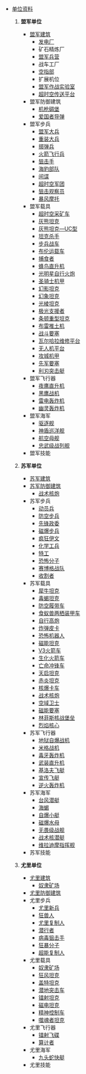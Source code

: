 - [单位资料](复仇时刻资料)

  1. **盟军单位**
      * [盟军建筑](#盟军建筑)
        - [发电厂]
        - 矿石精炼厂
        - [盟军兵营]
        - 战车工厂
        - [空指部]
        - 扩展机位
        - [盟军作战实验室]
        - [超时空传送平台]
      * 盟军防御建筑
        - [机枪碉堡]
        - [爱国者导弹]
      * 盟军步兵
        - [盟军大兵]
        - [重装大兵]
        - [掷弹兵]
        - [火箭飞行兵]
        - [狙击手]
        - [海豹部队]
        - [间谍]
        - [超时空军团]
        - [狙击观察员]
        - [暴风摩托]
      * 盟军载具
        - [超时空采矿车]
        - [灰熊坦克]
        - [灰熊坦克—UC型]
        - [坦克杀手]
        - [步兵战车]
        - [布伦运载车]
        - [捕食者]
        - [蜂鸟直升机]
        - [光明星自行火炮]
        - [圣骑士机甲]
        - [幻影坦克]
        - [幻象坦克]
        - [光棱坦克]
        - [极光支援者]
        - [条顿重型坦克]
        - [布雷推土机]
        - [战斗要塞]
        - [瓦尔哈拉维修平台]
        - [无人机平台]
        - [攻城机甲]
        - [先军要塞]
        - [利刃突击艇]
      * 盟军飞行器
        - [夜鹰直升机]
        - [黑鹰战机]
        - [雷电轰炸机]
        - [幽灵轰炸机]
      * 盟军海军
        - [驱逐舰]
        - [神盾巡洋舰]
        - [航空母舰]
        - [忠武级战列舰]
      * 盟军技能

  2. **苏军单位**
     * [苏军建筑]()
     * [苏军防御建筑]()
       - [战术核炮]
     * 苏军步兵
       - [动员兵]
       - [防空步兵]
       - [先锋政委]
       - [磁爆步兵]
       - [疯狂伊文]
       - [化学工兵]
       - [特工]
       - [恐怖分子]
       - [赛博格战队]
       - [收割者]
     * 苏军载具
       - [犀牛坦克]
       - [毒蝎坦克]
       - [防空履带车]
       - [食蚁兽两栖装甲车]
       - [自行高炮]
       - [炸弹皮卡]
       - [恐怖机器人]
       - [磁能坦克]
       - [V3火箭车]
       - [生化火箭车]
       - [亡命冲锋车]
       - [天启坦克]
       - [赤炎坦克]
       - [核爆卡车]
       - [战术核炮]
       - [空域卫士]
       - [磁能要塞]
       - [林菲斯核战堡垒]
       - [烈焰核心]
     * 苏军飞行器
       - [地狱自爆战机]
       - [米格战机]
       - [毒牙轰炸机]
       - [武装直升机]
       - [基洛夫飞艇]
       - [宣传飞艇]
       - [逆火轰炸机]
     * 苏军海军
       - [台风潜艇]
       - [海蝎]
       - [自爆小艇]
       - [磁爆水母]
       - [无畏级战舰]
       - [战术核潜艇]
       - [维拉迪摩指挥舰]
     * 苏军技能

  3. **尤里单位**
     * [尤里建筑]()
       - [奴隶矿场]
     * [尤里防御建筑]()
     * 尤里步兵
       - [尤里新兵]
       - [狂兽人]
       - [尤里复制人]
       - [潜行者]
       - [病毒狙击手]
       - [狂暴分子]
       - [超能复制人]
     * 尤里载具
       - [奴隶矿场]
       - [狂风坦克]
       - [盖特坦克]
       - [潜地突击车]
       - [镭射坦克]
       - [磁电坦克]
       - [精神控制车]
       - [噬魂者坦克]
     * 尤里飞行器
       - [镭射飞碟]
       - [算计者]
     * 尤里海军
       - [九头蛇快艇]
     * 尤里技能



[cmt]:../../RN_Internal_Issues/wiki/单位资料-盟军简介
[cmt]:../../RN_Internal_Issues/wiki/单位资料-苏军简介
[cmt]:../../RN_Internal_Issues/wiki/单位资料-尤里简介
[cmt]:../../RN_Internal_Issues/wiki/单位资料

[自爆卡车]:../../RN_Internal_Issues/wiki/单位资料-自爆卡车


[镭射飞碟]:../../RN_Internal_Issues/wiki/单位资料-镭射幽浮
[间谍]:../../RN_Internal_Issues/wiki/单位资料-间谍
[防空履带车]:../../RN_Internal_Issues/wiki/单位资料-防空履带车
[防空步兵]:../../RN_Internal_Issues/wiki/单位资料-防空步兵
[雷电轰炸机]:../../RN_Internal_Issues/wiki/单位资料-雷电轰炸机
[食蚁兽两栖装甲车]:../../RN_Internal_Issues/wiki/单位资料-食蚁兽两栖装甲车
[驱逐舰]:../../RN_Internal_Issues/wiki/单位资料-驱逐舰
[黑鹰战机]:../../RN_Internal_Issues/wiki/单位资料-黑鹰战机
[V3火箭车]:../../RN_Internal_Issues/wiki/单位资料-V3火箭车
[忠武级战列舰]:../../RN_Internal_Issues/wiki/单位资料-“忠武”级战列舰
[瓦尔哈拉维修平台]:../../RN_Internal_Issues/wiki/单位资料-“瓦尔哈拉”维修平台
[九头蛇快艇]:../../RN_Internal_Issues/wiki/单位资料-九头蛇快艇
[亡命冲锋车]:../../RN_Internal_Issues/wiki/单位资料-亡命冲锋车
[先军要塞]:../../RN_Internal_Issues/wiki/单位资料-先军要塞
[先锋政委]:../../RN_Internal_Issues/wiki/单位资料-先锋政委
[光明星自行火炮]:../../RN_Internal_Issues/wiki/单位资料-光明星自行火炮
[光棱坦克]:../../RN_Internal_Issues/wiki/单位资料-光棱坦克
[利刃突击艇]:../../RN_Internal_Issues/wiki/单位资料-利刃突击艇
[动员兵]:../../RN_Internal_Issues/wiki/单位资料-动员兵
[化学工兵]:../../RN_Internal_Issues/wiki/单位资料-化学工兵
[发电厂]:../../RN_Internal_Issues/wiki/单位资料-发电厂
[台风潜艇]:../../RN_Internal_Issues/wiki/单位资料-台风潜艇
[噬魂者坦克]:../../RN_Internal_Issues/wiki/单位资料-噬魂者坦克
[圣骑士机甲]:../../RN_Internal_Issues/wiki/单位资料-圣骑士机甲
[地狱自爆战机]:../../RN_Internal_Issues/wiki/单位资料-地狱自爆战机
[坦克杀手]:../../RN_Internal_Issues/wiki/单位资料-坦克杀手
[基洛夫飞艇]:../../RN_Internal_Issues/wiki/单位资料-基洛夫飞艇
[夜鹰直升机]:../../RN_Internal_Issues/wiki/单位资料-夜鹰直升机
[天启坦克]:../../RN_Internal_Issues/wiki/单位资料-天启坦克
[奴隶矿场]:../../RN_Internal_Issues/wiki/单位资料-奴隶矿场
[宣传飞艇]:../../RN_Internal_Issues/wiki/单位资料-宣传飞艇
[尤里复制人]:../../RN_Internal_Issues/wiki/单位资料-尤里复制人
[尤里新兵]:../../RN_Internal_Issues/wiki/单位资料-尤里新兵
[布伦运载车]:../../RN_Internal_Issues/wiki/单位资料-布伦运载车
[布雷推土机]:../../RN_Internal_Issues/wiki/单位资料-布雷推土机
[幻影坦克]:../../RN_Internal_Issues/wiki/单位资料-幻影坦克
[幻象坦克]:../../RN_Internal_Issues/wiki/单位资料-幻象坦克
[幽灵轰炸机]:../../RN_Internal_Issues/wiki/单位资料-幽灵轰炸机
[恐怖分子]:../../RN_Internal_Issues/wiki/单位资料-恐怖分子
[恐怖机器人]:../../RN_Internal_Issues/wiki/单位资料-恐怖机器人
[战斗要塞]:../../RN_Internal_Issues/wiki/单位资料-战斗要塞
[战术核潜艇]:../../RN_Internal_Issues/wiki/单位资料-战术核潜艇
[战术核炮]:../../RN_Internal_Issues/wiki/单位资料-战术核炮
[捕食者]:../../RN_Internal_Issues/wiki/单位资料-捕食者
[掷弹兵]:../../RN_Internal_Issues/wiki/单位资料-掷弹兵
[收割者]:../../RN_Internal_Issues/wiki/单位资料-收割者
[攻城机甲]:../../RN_Internal_Issues/wiki/单位资料-攻城机甲
[无人机平台]:../../RN_Internal_Issues/wiki/单位资料-无人机平台
[无畏级战舰]:../../RN_Internal_Issues/wiki/单位资料-无畏级战舰
[暴风摩托]:../../RN_Internal_Issues/wiki/单位资料-暴风摩托
[机枪碉堡]:../../RN_Internal_Issues/wiki/单位资料-机枪碉堡
[条顿重型坦克]:../../RN_Internal_Issues/wiki/单位资料-条顿重型坦克
[极光支援者]:../../RN_Internal_Issues/wiki/单位资料-极光支援者
[林菲斯核战堡垒]:../../RN_Internal_Issues/wiki/单位资料-林菲斯核战堡垒
[核爆卡车]:../../RN_Internal_Issues/wiki/单位资料-核爆卡车
[步兵战车]:../../RN_Internal_Issues/wiki/单位资料-步兵战车
[武装直升机]:../../RN_Internal_Issues/wiki/单位资料-武装直升机
[毒牙轰炸机]:../../RN_Internal_Issues/wiki/单位资料-毒牙轰炸机
[毒蝎坦克]:../../RN_Internal_Issues/wiki/单位资料-毒蝎坦克
[海蝎]:../../RN_Internal_Issues/wiki/单位资料-海蝎
[海豹部队]:../../RN_Internal_Issues/wiki/单位资料-海豹部队
[潜地突击车]:../../RN_Internal_Issues/wiki/单位资料-潜地突击车
[火箭飞行兵]:../../RN_Internal_Issues/wiki/单位资料-火箭飞行兵
[灰熊坦克]:../../RN_Internal_Issues/wiki/单位资料-灰熊坦克
[灰熊坦克—UC型]:../../RN_Internal_Issues/wiki/单位资料-灰熊坦克—UC型
[炸弹皮卡]:../../RN_Internal_Issues/wiki/单位资料-炸弹皮卡
[烈焰核心]:../../RN_Internal_Issues/wiki/单位资料-烈焰核心
[爱国者导弹]:../../RN_Internal_Issues/wiki/单位资料-爱国者飞弹
[特工]:../../RN_Internal_Issues/wiki/单位资料-特工
[潜行者]:../../RN_Internal_Issues/wiki/单位资料-特种部队
[犀牛坦克]:../../RN_Internal_Issues/wiki/单位资料-犀牛坦克
[狂兽人]:../../RN_Internal_Issues/wiki/单位资料-狂兽人
[狂暴分子]:../../RN_Internal_Issues/wiki/单位资料-狂暴分子
[狂风坦克]:../../RN_Internal_Issues/wiki/单位资料-狂风坦克
[狙击手]:../../RN_Internal_Issues/wiki/单位资料-狙击手
[狙击观察员]:../../RN_Internal_Issues/wiki/单位资料-狙击观察员
[生化火箭车]:../../RN_Internal_Issues/wiki/单位资料-生化火箭车
[疯狂伊文]:../../RN_Internal_Issues/wiki/单位资料-疯狂伊文
[病毒狙击手]:../../RN_Internal_Issues/wiki/单位资料-病毒狙击手
[盖特坦克]:../../RN_Internal_Issues/wiki/单位资料-盖特坦克
[盟军作战实验室]:../../RN_Internal_Issues/wiki/单位资料-盟军作战实验室
[盟军兵营]:../../RN_Internal_Issues/wiki/单位资料-盟军兵营
[盟军大兵]:../../RN_Internal_Issues/wiki/单位资料-盟军大兵
[磁爆步兵]:../../RN_Internal_Issues/wiki/单位资料-磁爆步兵
[磁爆水母]:../../RN_Internal_Issues/wiki/单位资料-磁爆水母
[磁电坦克]:../../RN_Internal_Issues/wiki/单位资料-磁电坦克
[磁能坦克]:../../RN_Internal_Issues/wiki/单位资料-磁能坦克
[磁能要塞]:../../RN_Internal_Issues/wiki/单位资料-磁能要塞
[神盾巡洋舰]:../../RN_Internal_Issues/wiki/单位资料-神盾巡洋舰
[空域卫士]:../../RN_Internal_Issues/wiki/单位资料-空域卫士
[空指部]:../../RN_Internal_Issues/wiki/单位资料-空指部
[算计者]:../../RN_Internal_Issues/wiki/单位资料-算计者
[米格战机]:../../RN_Internal_Issues/wiki/单位资料-米格战机
[精神控制车]:../../RN_Internal_Issues/wiki/单位资料-精神控制车
[维拉迪摩指挥舰]:../../RN_Internal_Issues/wiki/单位资料-维拉迪摩指挥舰
[自爆小艇]:../../RN_Internal_Issues/wiki/单位资料-自爆小艇
[自行高炮]:../../RN_Internal_Issues/wiki/单位资料-自行高炮
[航空母舰]:../../RN_Internal_Issues/wiki/单位资料-航空母舰
[蜂鸟直升机]:../../RN_Internal_Issues/wiki/单位资料-蜂鸟直升机
[赛博格战队]:../../RN_Internal_Issues/wiki/单位资料-赛博格战队
[赤炎坦克]:../../RN_Internal_Issues/wiki/单位资料-赤炎坦克
[超时空军团]:../../RN_Internal_Issues/wiki/单位资料-超时空兵
[超时空传送平台]:../../RN_Internal_Issues/wiki/单位资料-超时空复制平台
[超时空采矿车]:../../RN_Internal_Issues/wiki/单位资料-超时空采矿车
[超能复制人]:../../RN_Internal_Issues/wiki/单位资料-超能复制人
[逆火轰炸机]:../../RN_Internal_Issues/wiki/单位资料-逆火轰炸机
[重装大兵]:../../RN_Internal_Issues/wiki/单位资料-重装大兵
[镭射坦克]:../../RN_Internal_Issues/wiki/单位资料-镭射坦克